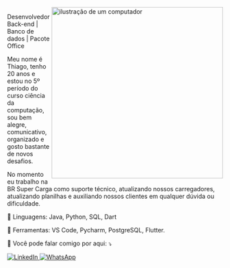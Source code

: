 <img src="https://raw.githubusercontent.com/MicaelliMedeiros/micaellimedeiros/master/image/computer-illustration.png" alt="ilustração de um computador" min-width="400px" max-width="400px" width="400px" align="right">

<p align="left"> 
  Desenvolvedor Back-end | Banco de dados | Pacote Office 
  
  Meu nome é Thiago, tenho 20 anos e estou no 5º período do curso ciência da computação, sou bem alegre, comunicativo, organizado e gosto bastante de novos desafios. 
  
  No momento eu trabalho na BR Super Carga como suporte técnico, atualizando nossos carregadores, atualizando planilhas e auxiliando nossos clientes em qualquer dúvida ou dificuldade.
</p>

<p align="left">
  🦄 Linguagens: Java, Python, SQL, Dart
</p>

<p align="left">
  💼 Ferramentas: VS Code, Pycharm, PostgreSQL, Flutter.
</p>

<p align="left">
  💌 Você pode falar comigo por aqui: ⤵️
</p>

<p align="left">
  <a href="https://www.linkedin.com/in/thiago-de-barros-c-rocha-9b846a296" title="LinkedIn">
    <img src="https://img.shields.io/badge/-Linkedin-0e76a8?style=flat-square&logo=linkedin&logoColor=white" alt="LinkedIn"/>
  </a>
  <a href="https://wa.me/5583996994604" title="WhatsApp">
    <img src="https://img.shields.io/badge/-WhatsApp-25d366?style=flat-square&labelColor=25d366&logo=whatsapp&logoColor=white" alt="WhatsApp"/>
  </a>
</p>
